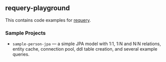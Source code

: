 ## requery-playground

This contains code examples for [requery](https://github.com/requery/requery).

### Sample Projects

- `sample-person-jpa` &mdash; a simple JPA model with 1:1, 1:N and N:N relations, entity cache, 
connection pool, ddl table creation, and several example queries.
